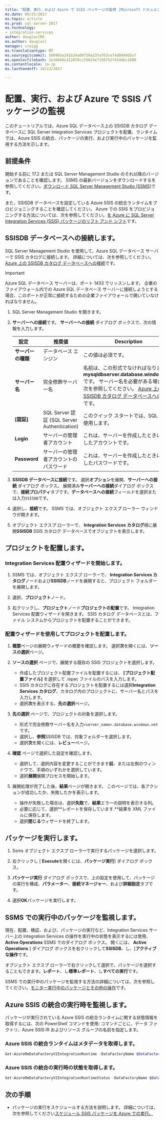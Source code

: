 ```yaml
---
title: "配置、実行、および Azure で SSIS パッケージの監視 |Microsoft ドキュメント"
ms.date: 09/25/2017
ms.topic: article
ms.prod: sql-server-2017
ms.technology:
- integration-services
author: douglaslMS
ms.author: douglasl
manager: craigg
ms.translationtype: MT
ms.sourcegitcommit: 560965a241b24a09f50a23faf63ce74d0049d5a7
ms.openlocfilehash: 2e16666c412870cc55024e7156752f43ddbc1800
ms.contentlocale: ja-jp
ms.lasthandoff: 10/13/2017

---
```

# <a name="deploy-run-and-monitor-an-ssis-package-on-azure"></a>配置、実行、および Azure で SSIS パッケージの監視
このチュートリアルでは、Azure SQL データベース上の SSISDB カタログ データベースに SQL Server Integration Services プロジェクトを配置、ランタイムでは、Azure SSIS の統合、パッケージの実行、および実行中のパッケージを監視する方法を示します。

## <a name="prerequisites"></a>前提条件

開始する前に 17.2 または SQL Server Management Studio のそれ以降のバージョンであることを確認します。 SSMS の最新バージョンをダウンロードするを参照してください。[ダウンロード SQL Server Management Studio (SSMS)](https://docs.microsoft.com/sql/ssms/download-sql-server-management-studio-ssms)です。

また、SSISDB データベースを設定している Azure SSIS の統合ランタイムをプロビジョニングすることを確認してください。 Azure での SSIS をプロビジョニングする方法については、次を参照してください。[を Azure に SQL Server Integration Services (SSIS) パッケージのリフト アンド シフト](https://docs.microsoft.com/en-us/azure/data-factory/tutorial-deploy-ssis-packages-azure)です。

## <a name="connect-to-the-ssisdb-database"></a>SSISDB データベースへの接続します。

SQL Server Management Studio を使用して、Azure SQL データベース サーバーで SSIS カタログに接続します。 詳細については、次を参照してください。 [Azure 上の SSISDB カタログ データベースへの接続](ssis-azure-connect-to-catalog-database.md)です。

> [!IMPORTANT]
> Azure SQL データベース サーバーは、ポート 1433 でリッスンします。 企業のファイアウォール内での Azure SQL データベース サーバーに接続しようとする場合、このポートが正常に接続するための企業ファイアウォールで開いていなければなりません。

1. SQL Server Management Studio を開きます。

2. **サーバーへの接続**です。 **サーバーへの接続** ダイアログ ボックスで、次の情報を入力します。

   | 設定       | 推奨値 | Description | 
   | ------------ | ------------------ | ------------------------------------------------- | 
   | **サーバーの種類** | データベース エンジン | この値は必須です。 |
   | **サーバー名** | 完全修飾サーバー名 | 名前は、この形式でなければなりません: **mysqldbserver.database.windows.net**です。 サーバー名を必要がある場合は、次を参照してください。 [Azure 上の SSISDB カタログ データベースへの接続](ssis-azure-connect-to-catalog-database.md)です。 |
   | **[認証]** | SQL Server 認証 (SQL Server Authentication) | このクイック スタートでは、SQL 認証を使用します。 |
   | **Login** | サーバーの管理者アカウント | これは、サーバーを作成したときに指定したアカウントです。 |
   | **Password** | サーバーの管理者アカウントのパスワード | これは、サーバーを作成したときに指定したパスワードです。 |

3. **SSISDB データベースに接続**です。 選択**オプション**を展開、**サーバーへの接続** ダイアログ ボックス。 展開済み**サーバーへの接続**ダイアログ ボックスで、**接続プロパティ**タブです。**データベースへの接続**フィールドを選択または入力`SSISDB`です。

4. 選択し、**接続**です。 SSMS では、オブジェクト エクスプ ローラー ウィンドウが開きます。 

5. オブジェクト エクスプ ローラーで、 **Integration Services カタログ**順に展開**SSISDB** SSIS カタログ データベースでオブジェクトを表示します。

## <a name="deploy-a-project"></a>プロジェクトを配置します。

### <a name="start-the-integration-services-deployment-wizard"></a>Integration Services 配置ウィザードを開始します。
1. SSMS では、オブジェクト エクスプ ローラーで、 **Integration Services カタログ**ノードおよび**SSISDB**ノードを展開すると、プロジェクト フォルダーを展開します。

2.  選択、**プロジェクト**ノード。

3.  右クリックし、**プロジェクト**ノード**プロジェクトの配置**です。 Integration Services 配置ウィザードを開きます。 SSIS カタログ データベースとは、ファイル システムからプロジェクトを配置することができます。

### <a name="deploy-a-project-with-the-deployment-wizard"></a>配置ウィザードを使用してプロジェクトを配置します。
1. **概要**ページの展開ウィザードの概要を確認します。 選択**次**を開くには、**ソースの選択**ページ。

2. **ソースの選択** ページで、展開する既存の SSIS プロジェクトを選択します。
    -   作成したプロジェクト配置ファイルを配置するには、 **[プロジェクト配置ファイル]** を選択して .ispac ファイルのパスを入力します。
    -   SSIS カタログに存在するプロジェクトを配置するには選択**Integration Services カタログ**、カタログ内のプロジェクトに、サーバー名とパスを入力します。
    -   選択**次**を表示する、**先の選択**ページ。
  
3.  **先の選択** ページで、プロジェクトの対象を選択します。
    -   形式で完全修飾サーバー名を入力`<server_name>.database.windows.net`です。
    -   選択し、**参照**SSISDB では、対象フォルダーを選択します。
    -   選択**次**を開くには、**レビュー**ページ。  
  
4.  **確認** ページで選択した設定を確認します。
    -   選択して、選択内容を変更することができます**前**、または左側のウィンドウで、手順のいずれかを選択しています。
    -   選択**展開**展開プロセスを開始します。
  
5.  展開処理が完了した後、**結果**ページが開きます。 このページでは、各アクションが成功したか、失敗したかを表示します。
    -   操作が失敗した場合は、選択**失敗**で、**結果**エラーの説明を表示する列。
    -   必要に応じて、選択**レポートを保存しています.**結果を XML ファイルに保存します。
    -   選択**閉じる**ウィザードを終了します。

## <a name="run-a-package"></a>パッケージを実行します。

1. Ssms オブジェクト エクスプ ローラーで実行するパッケージを選択します。

2. 右クリックし [ **Execute**を開くには、**パッケージ実行**] ダイアログ ボックス。

3.  **パッケージ実行** ダイアログ ボックスで、上の設定を使用して、パッケージの実行を構成、**パラメーター**、**接続マネージャー**、および**詳細設定**タブです。

4.  選択**OK**パッケージを実行します。

## <a name="monitor-the-running-package-in-ssms"></a>SSMS での実行中のパッケージを監視します。

現在、配置、検証、および、パッケージの実行など、Integration Services サーバー上の Integration Services の操作を実行中の状態を表示するには使用、 **Active Operations** SSMS でのダイアログ ボックス。 開くには、 **Active Operations** ] ダイアログ ボックスを右クリックして**SSISDB**、し、[**アクティブな操作**です。

オブジェクト エクスプ ローラーで右クリックして選択で、パッケージを選択することもできます。**レポート**、し**標準レポート**、し**すべての実行**です。

SSMS での実行中のパッケージを監視する方法の詳細については、次を参照してください。[モニター実行中のパッケージとその他の操作](https://docs.microsoft.com/en-us/sql/integration-services/performance/monitor-running-packages-and-other-operations)です。

## <a name="monitor-the-azure-ssis-integration-runtime"></a>Azure SSIS の統合の実行時を監視します。

パッケージが実行されている Azure SSIS の統合ランタイムに関する状態情報を取得するには、次の PowerShell コマンドを使用: コマンドごとに、データ ファクトリ、Azure SSIS IR およびリソース グループの名前を指定します。

### <a name="get-metadata-about-the-azure-ssis-integration-runtime"></a>Azure SSIS の統合ランタイムはメタデータを取得します。

```powershell
Get-AzureRmDataFactoryV2IntegrationRuntime -DataFactoryName $DataFactoryName -Name $AzureSsisIRName -ResourceGroupName $ResourceGroupName
```

### <a name="get-the-status-of-the-azure-ssis-integration-runtime"></a>Azure SSIS の統合の実行時の状態を取得します。

```powershell
Get-AzureRmDataFactoryV2IntegrationRuntimeStatus -DataFactoryName $DataFactoryName -Name $AzureSsisIRName -ResourceGroupName $ResourceGroupName
```

## <a name="next-steps"></a>次の手順
- パッケージの実行をスケジュールする方法を説明します。 詳細については、次を参照してください[スケジュール SSIS パッケージを Azure での実行。](ssis-azure-schedule-packages.md)

